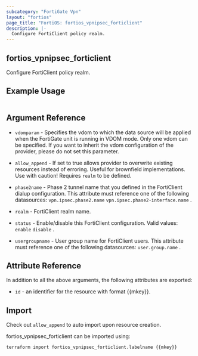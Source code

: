 ```yaml
---
subcategory: "FortiGate Vpn"
layout: "fortios"
page_title: "FortiOS: fortios_vpnipsec_forticlient"
description: |-
  Configure FortiClient policy realm.
---
```


## fortios_vpnipsec_forticlient
Configure FortiClient policy realm.

## Example Usage

```hcl

```

## Argument Reference
* `vdomparam` - Specifies the vdom to which the data source will be applied when the FortiGate unit is running in VDOM mode. Only one vdom can be specified. If you want to inherit the vdom configuration of the provider, please do not set this parameter.
* `allow_append` - If set to true allows provider to overwrite existing resources instead of erroring. Useful for brownfield implementations. Use with caution! Requires `realm` to be defined.

* `phase2name` - Phase 2 tunnel name that you defined in the FortiClient dialup configuration. This attribute must reference one of the following datasources: `vpn.ipsec.phase2.name` `vpn.ipsec.phase2-interface.name` .
* `realm` - FortiClient realm name.
* `status` - Enable/disable this FortiClient configuration. Valid values: `enable` `disable` .
* `usergroupname` - User group name for FortiClient users. This attribute must reference one of the following datasources: `user.group.name` .

## Attribute Reference

In addition to all the above arguments, the following attributes are exported:
* `id` - an identifier for the resource with format {{mkey}}.

## Import

Check out `allow_append` to auto import upon resource creation.

fortios_vpnipsec_forticlient can be imported using:
```sh
terraform import fortios_vpnipsec_forticlient.labelname {{mkey}}
```
